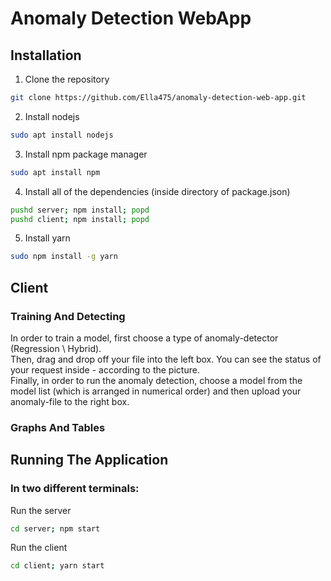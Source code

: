 # Anomaly Detection WebApp

## Installation
1. Clone the repository
```bash
git clone https://github.com/Ella475/anomaly-detection-web-app.git
```

2. Install nodejs
```bash
sudo apt install nodejs
```

3. Install npm package manager
```bash
sudo apt install npm
```

4. Install all of the dependencies (inside directory of package.json)
```bash
pushd server; npm install; popd
pushd client; npm install; popd
```

5. Install yarn
```bash
sudo npm install -g yarn
```

## Client

### Training And Detecting

In order to train a model, first choose a type of anomaly-detector (Regression \ Hybrid).<br />
Then, drag and drop off your file into the left box. You can see the status of your request
inside - according to the picture.<br /> Finally, in order to run the anomaly detection, choose a
model from the model list (which is arranged in numerical order) and then upload your anomaly-file
to the right box.

### Graphs And Tables

## Running The Application
### In two different terminals:
Run the server
```bash
cd server; npm start
```

Run the client
```bash
cd client; yarn start
```